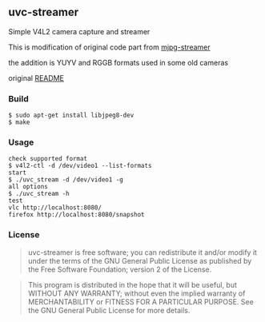 ## uvc-streamer

Simple V4L2 camera capture and streamer

This is modification of original code part from [mjpg-streamer](https://sourceforge.net/projects/mjpg-streamer/)

the addition is YUYV and RGGB formats used in some old cameras

original [README](README)

### Build
````
$ sudo apt-get install libjpeg8-dev
$ make
````

### Usage
```
check supported format
$ v4l2-ctl -d /dev/video1 --list-formats
start
$ ./uvc_stream -d /dev/video1 -g
all options
$ ./uvc_stream -h
test
vlc http://localhost:8080/
firefox http://localhost:8080/snapshot
```

### License

>uvc-streamer is free software; you can redistribute it and/or modify it under the terms of the GNU General Public License as published by the Free Software Foundation; version 2 of the License.

>This program is distributed in the hope that it will be useful, but WITHOUT ANY WARRANTY; without even the implied warranty of MERCHANTABILITY or FITNESS FOR A PARTICULAR PURPOSE. See the GNU General Public License for more details.
